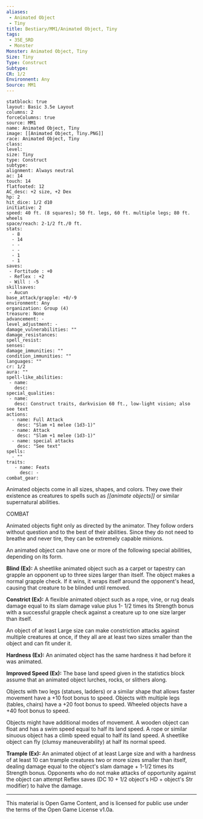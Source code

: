 ```yaml
---
aliases:
 - Animated Object
 - Tiny
title: Bestiary/MM1/Animated Object, Tiny
tags: 
 - 35E_SRD
 - Monster
Monster: Animated Object, Tiny
Size: Tiny
Type: Construct
Subtype: 
CR: 1/2
Environnent: Any
Source: MM1
---
```


```statblock
statblock: true
layout: Basic 3.5e Layout
columns: 2
forceColumns: true
source: MM1 
name: Animated Object, Tiny
image: [[Animated Object, Tiny.PNG]]
race: Animated Object, Tiny
class: 
level: 
size: Tiny
type: Construct
subtype: 
alignment: Always neutral
ac: 14
touch: 14
flatfooted: 12
AC_desc: +2 size, +2 Dex
hp: 2
hit_dice: 1/2 d10
initiative: 2
speed: 40 ft. (8 squares); 50 ft. legs, 60 ft. multiple legs; 80 ft. wheels
space/reach: 2-1/2 ft./0 ft.
stats:
  - 8
  - 14
  - -
  - -
  - 1
  - 1
saves:
 - Fortitude : +0
 - Reflex : +2
 - Will : -5
skillsaves:
 - Aucun
base_attack/grapple: +0/-9
environment: Any
organization: Group (4)
treasure: None
advancement: -
level_adjustment: -
damage_vulnerabilities: ""
damage_resistances: 
spell_resist: 
senses: 
damage_immunities: ""
condition_immunities: ""
languages: ""
cr: 1/2
aura: ""
spell-like_abilities:
 - name: 
   desc: 
special_qualities:
 - name:
   desc: Construct traits, darkvision 60 ft., low-light vision; also see text
actions:
  - name: Full Attack
    desc: "Slam +1 melee (1d3-1)"
  - name: Attack
    desc: "Slam +1 melee (1d3-1)"
  - name: special attacks
    desc: "See text"
spells:
  - ""
traits:
   - name: Feats
     desc: -
combat_gear:  
```


Animated objects come in all sizes, shapes, and colors. They owe their existence as creatures to spells such as *[[animate objects]]* or similar supernatural abilities.

COMBAT

Animated objects fight only as directed by the animator. They follow orders without question and to the best of their abilities. Since they do not need to breathe and never tire, they can be extremely capable minions.

An animated object can have one or more of the following special abilities, depending on its form.

**Blind (Ex):** A sheetlike animated object such as a carpet or tapestry can grapple an opponent up to three sizes larger than itself. The object makes a normal grapple check. If it wins, it wraps itself around the opponent's head, causing that creature to be blinded until removed.

**Constrict (Ex):** A flexible animated object such as a rope, vine, or rug deals damage equal to its slam damage value plus 1- 1/2 times its Strength bonus with a successful grapple check against a creature up to one size larger than itself.

An object of at least Large size can make constriction attacks against multiple creatures at once, if they all are at least two sizes smaller than the object and can fit under it.

**Hardness (Ex):** An animated object has the same hardness it had before it was animated.

**Improved Speed (Ex):** The base land speed given in the statistics block assume that an animated object lurches, rocks, or slithers along.

Objects with two legs (statues, ladders) or a similar shape that allows faster movement have a +10 foot bonus to speed. Objects with multiple legs (tables, chairs) have a +20 foot bonus to speed. Wheeled objects have a +40 foot bonus to speed.

Objects might have additional modes of movement. A wooden object can float and has a swim speed equal to half its land speed. A rope or similar sinuous object has a climb speed equal to half its land speed. A sheetlike object can fly (clumsy maneuverability) at half its normal speed.

 **Trample (Ex):** An animated object of at least Large size and with a hardness of at least 10 can trample creatures two or more sizes smaller than itself, dealing damage equal to the object's slam damage + 1-1/2 times its Strength bonus. Opponents who do not make attacks of opportunity against the object can attempt Reflex saves (DC 10 + 1/2 object's HD + object's Str modifier) to halve the damage.


---

This material is Open Game Content, and is licensed for public use under the terms of the Open Game License v1.0a.
